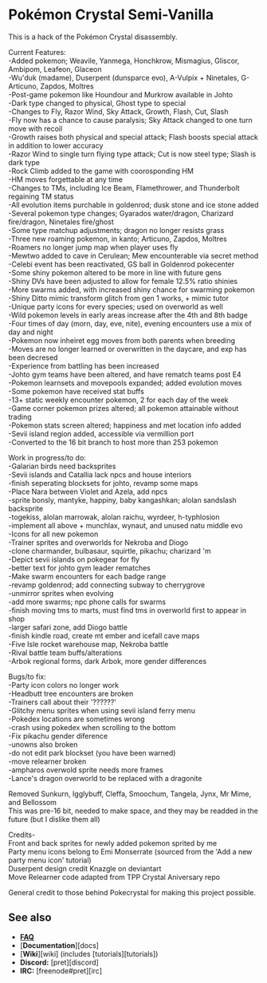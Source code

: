 # Pokémon Crystal Semi-Vanilla

This is a hack of the Pokémon Crystal disassembly.

Current Features:<br/>
-Added pokemon; Weavile, Yanmega, Honchkrow, Mismagius, Gliscor, Ambipom, Leafeon, Glaceon<br/>
-Wu'duk (madame), Duserpent (dunsparce evo), A-Vulpix + Ninetales, G-Articuno, Zapdos, Moltres<br/>
-Post-game pokemon like Houndour and Murkrow available in Johto<br/>
-Dark type changed to physical, Ghost type to special<br/>
-Changes to Fly, Razor Wind, Sky Attack, Growth, Flash, Cut, Slash<br/>
-Fly now has a chance to cause paralysis; Sky Attack changed to one turn move with recoil<br/>
-Growth raises both physical and special attack; Flash boosts special attack in addition to lower accuracy<br/>
-Razor Wind to single turn flying type attack; Cut is now steel type; Slash is dark type<br/>
-Rock Climb added to the game with coorosponding HM<br/>
-HM moves forgettable at any time<br/>
-Changes to TMs, including Ice Beam, Flamethrower, and Thunderbolt regaining TM status<br/>
-All evolution items purchable in goldenrod; dusk stone and ice stone added<br/>
-Several pokemon type changes; Gyarados water/dragon, Charizard fire/dragon, Ninetales fire/ghost<br/>
-Some type matchup adjustments; dragon no longer resists grass<br/>
-Three new roaming pokemon, in kanto; Articuno, Zapdos, Moltres<br/>
-Roamers no longer jump map when player uses fly<br/>
-Mewtwo added to cave in Cerulean; Mew encounterable via secret method<br/>
-Celebi event has been reactivated, GS ball in Goldenrod pokecenter<br/>
-Some shiny pokemon altered to be more in line with future gens<br/>
-Shiny DVs have been adjusted to allow for female 12.5% ratio shinies<br/>
-More swarms added, with increased shiny chance for swarming pokemon<br/>
-Shiny Ditto mimic transform glitch from gen 1 works, + mimic tutor<br/>
-Unique party icons for every species; used on overworld as well<br/>
-Wild pokemon levels in early areas increase after the 4th and 8th badge<br/>
-Four times of day (morn, day, eve, nite), evening encounters use a mix of day and night<br/>
-Pokemon now inheiret egg moves from both parents when breeding<br/>
-Moves are no longer learned or overwritten in the daycare, and exp has been decresed<br/>
-Experience from battling has been increased<br/>
-Johto gym teams have been altered, and have rematch teams post E4<br/>
-Pokemon learnsets and movepools expanded; added evolution moves<br/>
-Some pokemon have received stat buffs<br/>
-13+ static weekly encounter pokemon, 2 for each day of the week<br/>
-Game corner pokemon prizes altered; all pokemon attainable without trading<br/>
-Pokemon stats screen altered; happiness and met location info added<br/>
-Sevii island region added, accessible via vermillion port<br/>
-Converted to the 16 bit branch to host more than 253 pokemon<br/>


Work in progress/to do:<br/>
-Galarian birds need backsprites<br/>
-Sevii islands and Catallia lack npcs and house interiors<br/>
-finish seperating blocksets for johto, revamp some maps<br/>
-Place Nara between Violet and Azela, add npcs<br/>
-sprite bonsly, mantyke, happiny, baby kangashkan; alolan sandslash backsprite<br/>
-togekiss, alolan marrowak, alolan raichu, wyrdeer, h-typhlosion<br/>
-implement all above + munchlax, wynaut, and unused natu middle evo<br/>
-Icons for all new pokemon<br/>
-Trainer sprites and overworlds for Nekroba and Diogo<br/>
-clone charmander, bulbasaur, squirtle, pikachu; charizard 'm<br/>
-Depict sevii islands on pokegear for fly<br/>
-better text for johto gym leader rematches<br/>
-Make swarm encounters for each badge range<br/>
-revamp goldenrod; add connecting subway to cherrygrove<br/>
-unmirror sprites when evolving<br/>
-add more swarms; npc phone calls for swarms<br/>
-finish moving tms to marts, must find tms in overworld first to appear in shop<br/>
-larger safari zone, add Diogo battle<br/>
-finish kindle road, create mt ember and icefall cave maps<br/>
-Five Isle rocket warehouse map, Nekroba battle<br/>
-Rival battle team buffs/alterations<br/>
-Arbok regional forms, dark Arbok, more gender differences<br/>


Bugs/to fix:<br/>
-Party icon colors no longer work<br/>
-Headbutt tree encounters are broken<br/>
-Trainers call about their '??????'<br/>
-Glitchy menu sprites when using sevii island ferry menu<br/>
-Pokedex locations are sometimes wrong<br/>
-crash using pokedex when scrolling to the bottom<br/>
-Fix pikachu gender diference<br/>
-unowns also broken<br/>
-do not edit park blockset (you have been warned)<br/>
-move relearner broken<br/>
-ampharos overwold sprite needs more frames<br/>
-Lance's dragon overworld to be replaced with a dragonite<br/>

Removed Sunkurn, Igglybuff, Cleffa, Smoochum, Tangela, Jynx, Mr Mime, and Bellossom<br/>
This was pre-16 bit, needed to make space, and they may be readded in the future (but I dislike them all)<br/>


Credits-<br/>
Front and back sprites for newly added pokemon sprited by me<br/>
Party menu icons belong to Emi Monserrate (sourced from the 'Add a new party menu icon' tutorial)<br/>
Duserpent design credit Knazgle on deviantart<br/>
Move Relearner code adapted from TPP Crystal Aniversary repo

General credit to those behind Pokecrystal for making this project possible.

## See also

- [**FAQ**](FAQ.md)
- [**Documentation**][docs]
- [**Wiki**][wiki] (includes [tutorials][tutorials])
- **Discord:** [pret][discord]
- **IRC:** [freenode#pret][irc]
